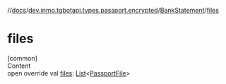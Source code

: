 //[docs](../../../index.md)/[dev.inmo.tgbotapi.types.passport.encrypted](../index.md)/[BankStatement](index.md)/[files](files.md)



# files  
[common]  
Content  
open override val [files](files.md): [List](https://kotlinlang.org/api/latest/jvm/stdlib/kotlin.collections/-list/index.html)<[PassportFile](../-passport-file/index.md)>  



